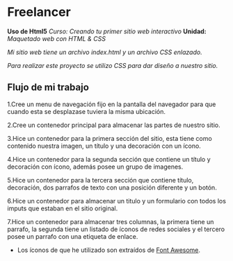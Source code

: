 # Freelancer

**Uso de Html5**
*Curso:* _Creando tu primer sitio web interactivo_
**Unidad:** _Maquetado web con HTML & CSS_

*Mi sitio web tiene un archivo index.html y un archivo CSS enlazado.*

*Para realizar este proyecto se utilizo CSS para dar diseño a nuestro sitio.*

## Flujo de mi trabajo

1.Cree un menu de navegación fijo en la pantalla del navegador para que cuando esta se desplazase tuviera la misma ubicación.

2.Cree un contenedor principal para almacenar las partes de nuestro sitio.
   
3.Hice un contenedor para la primera sección del sitio, esta tiene como contenido nuestra imagen, un título y una decoración con un ícono.

4.Hice un contenedor para la segunda sección que contiene un título y decoración con ícono, además posee un grupo de imagenes.

5.Hice un contenedor para la tercera sección que contiene título, decoración,
dos parrafos de texto con una posición diferente y un botón.

6.Hice un contenedor para almacenar un titulo y un formulario con todos los imputs que estaban en el sitio original.

7.Hice un contenedor para almacenar tres columnas, la primera tiene un parrafo, la segunda tiene un listado de íconos de redes sociales y el tercero posee un parrafo con una etiqueta de enlace. 

* Los íconos de que he utilizado son extraídos de [Font Awesome](http://fontawesome.io/).



